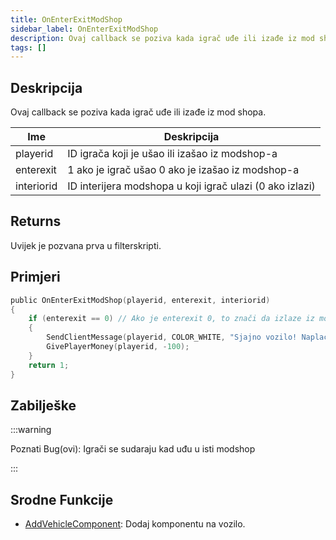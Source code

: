 ```yaml
---
title: OnEnterExitModShop
sidebar_label: OnEnterExitModShop
description: Ovaj callback se poziva kada igrač uđe ili izađe iz mod shopa.
tags: []
---
```


## Deskripcija

Ovaj callback se poziva kada igrač uđe ili izađe iz mod shopa.

| Ime        | Deskripcija                                              |
| ---------- | -------------------------------------------------------- |
| playerid   | ID igrača koji je ušao ili izašao iz modshop-a           |
| enterexit  | 1 ako je igrač ušao 0 ako je izašao iz modshop-a         |
| interiorid | ID interijera modshopa u koji igrač ulazi (0 ako izlazi) |

## Returns

Uvijek je pozvana prva u filterskripti.

## Primjeri

```c
public OnEnterExitModShop(playerid, enterexit, interiorid)
{
    if (enterexit == 0) // Ako je enterexit 0, to znači da izlaze iz modshop-a
    {
        SendClientMessage(playerid, COLOR_WHITE, "Sjajno vozilo! Naplaceno ti je $100.");
        GivePlayerMoney(playerid, -100);
    }
    return 1;
}
```

## Zabilješke

:::warning

Poznati Bug(ovi): Igrači se sudaraju kad uđu u isti modshop

:::

## Srodne Funkcije

- [AddVehicleComponent](../functions/AddVehicleComponent.md): Dodaj komponentu na vozilo.
